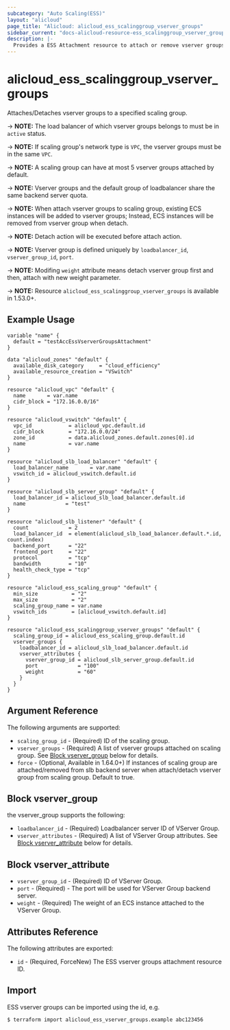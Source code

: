 ```yaml
---
subcategory: "Auto Scaling(ESS)"
layout: "alicloud"
page_title: "Alicloud: alicloud_ess_scalinggroup_vserver_groups"
sidebar_current: "docs-alicloud-resource-ess_scalinggroup_vserver_groups"
description: |-
  Provides a ESS Attachment resource to attach or remove vserver groups.
---
```


# alicloud\_ess\_scalinggroup\_vserver\_groups

Attaches/Detaches vserver groups to a specified scaling group.

-> **NOTE:** The load balancer of which vserver groups belongs to must be in `active` status.

-> **NOTE:** If scaling group's network type is `VPC`, the vserver groups must be in the same `VPC`.
 
-> **NOTE:** A scaling group can have at most 5 vserver groups attached by default.

-> **NOTE:** Vserver groups and the default group of loadbalancer share the same backend server quota.

-> **NOTE:** When attach vserver groups to scaling group, existing ECS instances will be added to vserver groups; Instead, ECS instances will be removed from vserver group when detach.

-> **NOTE:** Detach action will be executed before attach action.

-> **NOTE:** Vserver group is defined uniquely by `loadbalancer_id`, `vserver_group_id`, `port`.

-> **NOTE:** Modifing `weight` attribute means detach vserver group first and then, attach with new weight parameter.

-> **NOTE:** Resource `alicloud_ess_scalinggroup_vserver_groups` is available in 1.53.0+.

## Example Usage

```
variable "name" {
  default = "testAccEssVserverGroupsAttachment"
}

data "alicloud_zones" "default" {
  available_disk_category     = "cloud_efficiency"
  available_resource_creation = "VSwitch"
}

resource "alicloud_vpc" "default" {
  name       = var.name
  cidr_block = "172.16.0.0/16"
}

resource "alicloud_vswitch" "default" {
  vpc_id            = alicloud_vpc.default.id
  cidr_block        = "172.16.0.0/24"
  zone_id           = data.alicloud_zones.default.zones[0].id
  name              = var.name
}

resource "alicloud_slb_load_balancer" "default" {
  load_balancer_name       = var.name
  vswitch_id = alicloud_vswitch.default.id
}

resource "alicloud_slb_server_group" "default" {
  load_balancer_id = alicloud_slb_load_balancer.default.id
  name             = "test"
}

resource "alicloud_slb_listener" "default" {
  count             = 2
  load_balancer_id  = element(alicloud_slb_load_balancer.default.*.id, count.index)
  backend_port      = "22"
  frontend_port     = "22"
  protocol          = "tcp"
  bandwidth         = "10"
  health_check_type = "tcp"
}

resource "alicloud_ess_scaling_group" "default" {
  min_size           = "2"
  max_size           = "2"
  scaling_group_name = var.name
  vswitch_ids        = [alicloud_vswitch.default.id]
}

resource "alicloud_ess_scalinggroup_vserver_groups" "default" {
  scaling_group_id = alicloud_ess_scaling_group.default.id
  vserver_groups {
    loadbalancer_id = alicloud_slb_load_balancer.default.id
    vserver_attributes {
      vserver_group_id = alicloud_slb_server_group.default.id
      port             = "100"
      weight           = "60"
    }
  }
}
```

## Argument Reference

The following arguments are supported:

* `scaling_group_id` - (Required) ID of the scaling group.
* `vserver_groups` - (Required) A list of vserver groups attached on scaling group. See [Block vserver_group](#block-vserver_group) below for details.
* `force` - (Optional, Available in 1.64.0+) If instances of scaling group are attached/removed from slb backend server when attach/detach vserver group from scaling group. Default to true.

## Block vserver_group

the vserver_group supports the following:

* `loadbalancer_id` - (Required) Loadbalancer server ID of VServer Group.
* `vserver_attributes` - (Required) A list of VServer Group attributes. See [Block vserver_attribute](#block-vserver_attribute) below for details.

## Block vserver_attribute

* `vserver_group_id` - (Required) ID of VServer Group.
* `port` - (Required) - The port will be used for VServer Group backend server.
* `weight` - (Required) The weight of an ECS instance attached to the VServer Group.

## Attributes Reference

The following attributes are exported:

* `id` - (Required, ForceNew) The ESS vserver groups attachment resource ID.

## Import

ESS vserver groups can be imported using the id, e.g.

```
$ terraform import alicloud_ess_vserver_groups.example abc123456
```
